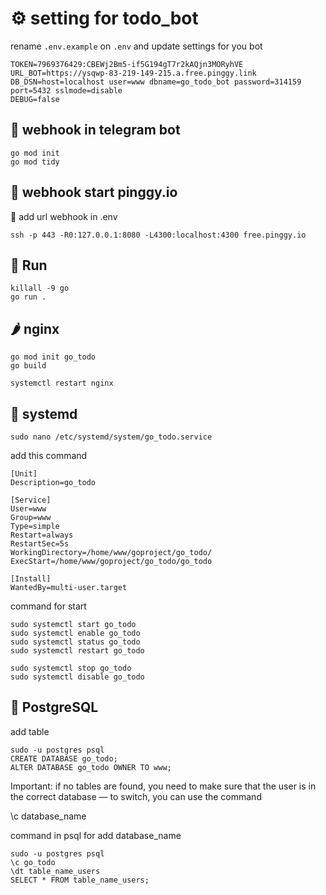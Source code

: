 # ⚙️ setting for todo_bot

rename `.env.example` on `.env` and update settings for you bot

```
TOKEN=7969376429:CBEWj2Bm5-if5G194gT7r2kAQjn3MORyhVE
URL_BOT=https://ysqwp-83-219-149-215.a.free.pinggy.link
DB_DSN=host=localhost user=www dbname=go_todo_bot password=314159 port=5432 sslmode=disable
DEBUG=false
```

## 🌵 webhook in telegram bot

```
go mod init
go mod tidy
```

## 🍐 webhook start pinggy.io

🍎 add url webhook in .env

```
ssh -p 443 -R0:127.0.0.1:8080 -L4300:localhost:4300 free.pinggy.io
```

## 🍏 Run

```
killall -9 go
go run .
```

## 🌶️ nginx

```
go mod init go_todo
go build

systemctl restart nginx
```

## 🍎 systemd

```
sudo nano /etc/systemd/system/go_todo.service
```

add this command
```
[Unit]
Description=go_todo

[Service]
User=www
Group=www
Type=simple
Restart=always
RestartSec=5s
WorkingDirectory=/home/www/goproject/go_todo/
ExecStart=/home/www/goproject/go_todo/go_todo

[Install]
WantedBy=multi-user.target
```

command for start
```
sudo systemctl start go_todo
sudo systemctl enable go_todo
sudo systemctl status go_todo
sudo systemctl restart go_todo

sudo systemctl stop go_todo
sudo systemctl disable go_todo
```

## 🍎 PostgreSQL

add table
```
sudo -u postgres psql
CREATE DATABASE go_todo;
ALTER DATABASE go_todo OWNER TO www;
```

Important: if no tables are found, you need to make sure that the user is in the correct database — to switch, you can use the command

\c database_name

command in psql for add database_name

```
sudo -u postgres psql
\c go_todo
\dt table_name_users
SELECT * FROM table_name_users;
```
